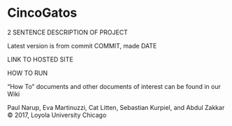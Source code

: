# CincoGatos

2 SENTENCE DESCRIPTION OF PROJECT

Latest version is from commit COMMIT, made DATE

LINK TO HOSTED SITE

HOW TO RUN

“How To” documents and other documents of interest can be found in our Wiki

Paul Narup, Eva Martinuzzi, Cat Litten, Sebastian Kurpiel, and Abdul Zakkar © 2017, Loyola University Chicago


